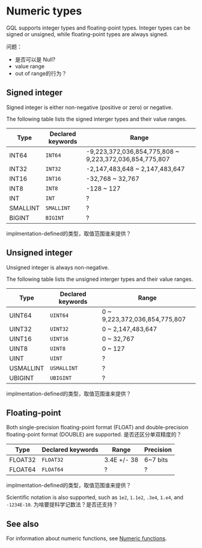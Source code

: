 # Numeric types

GQL supports integer types and floating-point types. Integer types can be signed or unsigned, while floating-point types are always signed.

问题：
- 是否可以是 Null?
- value range
- out of range的行为？

## Signed integer

Signed integer is either non-negative (positive or zero) or negative.

The following table lists the signed interger types and their value ranges.

| Type | Declared keywords | Range |
|-|-|-|
| INT64 | `INT64` | -9,223,372,036,854,775,808 ~ 9,223,372,036,854,775,807 |
| INT32 | `INT32` | -2,147,483,648 ~ 2,147,483,647 |
| INT16 | `INT16` | -32,768 ~ 32,767 |
| INT8 | `INT8` | -128 ~ 127 |
| INT | `INT` | ? |
| SMALLINT | `SMALLINT` | ? |
| BIGINT | `BIGINT` | ? |

implmentation-defined的类型，取值范围谁来提供？

## Unsigned integer

Unsigned integer is always non-negative.

The following table lists the unsigned interger types and their value ranges.

| Type | Declared keywords | Range |
|-|-|-|
| UINT64 | `UINT64` | 0 ~ 9,223,372,036,854,775,807 |
| UINT32 | `UINT32` | 0 ~ 2,147,483,647 |
| UINT16 | `UINT16` | 0 ~ 32,767 |
| UINT8 | `UINT8` | 0 ~ 127 |
| UINT | `UINT` | ? |
| USMALLINT | `USMALLINT` | ? |
| UBIGINT | `UBIGINT` | ? |

implmentation-defined的类型，取值范围谁来提供？

## Floating-point

Both single-precision floating-point format (FLOAT) and double-precision floating-point format (DOUBLE) are supported.
是否还区分单双精度的？

| Type | Declared keywords | Range | Precision |
|-|-|-|-|
| FLOAT32 | `FLOAT32` | 3.4E +/- 38 | 6~7 bits |
| FLOAT64 | `FLOAT64` | ? | ? |

implmentation-defined的类型，取值范围谁来提供？

Scientific notation is also supported, such as `1e2`, `1.1e2`, `.3e4`, `1.e4`, and `-1234E-10`.
为啥要提科学记数法？是否还支持？

## See also

For information about numeric functions, see [Numeric functions](../functions-and-expressions/numeric.md).